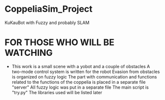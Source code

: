 # CoppeliaSim_Project
KuKauBot with Fuzzy and probably SLAM

# FOR THOSE WHO WILL BE WATCHING
 - This work is a small scene with a yobot and a couple of obstacles
A two-mode control system is written for the robot
Evasion from obstacles is organized on fuzzy logic
The part with communication and functions related to the functions of the coppelia is placed in a separate file "server" 
All fuzzy logic was put in a separate file
The main script is "try.py"
The libraries used will be listed later
